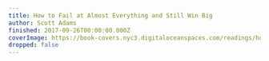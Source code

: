 ```yaml
---
title: How to Fail at Almost Everything and Still Win Big
author: Scott Adams
finished: 2017-09-26T00:00:00.000Z
coverImage: https://book-covers.nyc3.digitaloceanspaces.com/readings/how-to-fail-at-almost-everything-and-still-win-big-01.jpg
dropped: false
---
```


